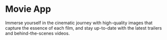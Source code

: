 # Movie App

Immerse yourself in the cinematic journey with high-quality images that capture the essence of each film, and stay up-to-date with the latest trailers and behind-the-scenes videos.